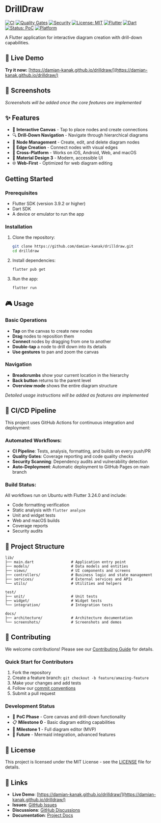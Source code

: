 # DrillDraw

[![CI](https://github.com/damian-kanak/drilldraw/workflows/CI/badge.svg)](https://github.com/damian-kanak/drilldraw/actions/workflows/ci.yml)
[![Quality Gates](https://github.com/damian-kanak/drilldraw/workflows/Quality%20Gates/badge.svg)](https://github.com/damian-kanak/drilldraw/actions/workflows/quality.yml)
[![Security](https://github.com/damian-kanak/drilldraw/workflows/Security/badge.svg)](https://github.com/damian-kanak/drilldraw/actions/workflows/security.yml)
[![License: MIT](https://img.shields.io/badge/License-MIT-yellow.svg)](https://opensource.org/licenses/MIT)
[![Flutter](https://img.shields.io/badge/Flutter-3.24.0+-blue.svg)](https://flutter.dev)
[![Dart](https://img.shields.io/badge/Dart-3.0.0+-blue.svg)](https://dart.dev)
[![Status: PoC](https://img.shields.io/badge/Status-Proof%20of%20Concept-orange.svg)](https://github.com/damian-kanak/drilldraw)
[![Platform](https://img.shields.io/badge/Platform-Web%20%7C%20iOS%20%7C%20Android%20%7C%20macOS-lightgrey.svg)](https://flutter.dev)

A Flutter application for interactive diagram creation with drill-down capabilities.

## 🚀 Live Demo

**Try it now:** [https://damian-kanak.github.io/drilldraw/](https://damian-kanak.github.io/drilldraw/)

## 📸 Screenshots

*Screenshots will be added once the core features are implemented*

<!-- 
### Canvas View
![Canvas View](docs/screenshots/canvas-view.png)

### Node Creation
![Node Creation](docs/screenshots/node-creation.gif)

### Drill-Down Navigation
![Drill-Down](docs/screenshots/drill-down.gif)
-->

## ✨ Features

- 🎨 **Interactive Canvas** - Tap to place nodes and create connections
- 🔍 **Drill-Down Navigation** - Navigate through hierarchical diagrams
- 🎯 **Node Management** - Create, edit, and delete diagram nodes
- 🔗 **Edge Creation** - Connect nodes with visual edges
- 📱 **Cross-Platform** - Works on iOS, Android, Web, and macOS
- 🎨 **Material Design 3** - Modern, accessible UI
- 🌐 **Web-First** - Optimized for web diagram editing

## Getting Started

### Prerequisites

- Flutter SDK (version 3.9.2 or higher)
- Dart SDK
- A device or emulator to run the app

### Installation

1. Clone the repository:
   ```bash
   git clone https://github.com/damian-kanak/drilldraw.git
   cd drilldraw
   ```

2. Install dependencies:
   ```bash
   flutter pub get
   ```

3. Run the app:
   ```bash
   flutter run
   ```

## 🎮 Usage

### Basic Operations
- **Tap** on the canvas to create new nodes
- **Drag** nodes to reposition them
- **Connect** nodes by dragging from one to another
- **Double-tap** a node to drill down into its details
- **Use gestures** to pan and zoom the canvas

### Navigation
- **Breadcrumbs** show your current location in the hierarchy
- **Back button** returns to the parent level
- **Overview mode** shows the entire diagram structure

*Detailed usage instructions will be added as features are implemented*

## 🔧 CI/CD Pipeline

This project uses GitHub Actions for continuous integration and deployment:

### **Automated Workflows:**
- **CI Pipeline**: Tests, analysis, formatting, and builds on every push/PR
- **Quality Gates**: Coverage reporting and code quality checks
- **Security Scanning**: Dependency audits and vulnerability detection
- **Auto-Deployment**: Automatic deployment to GitHub Pages on main branch

### **Build Status:**
All workflows run on Ubuntu with Flutter 3.24.0 and include:
- Code formatting verification
- Static analysis with `flutter analyze`
- Unit and widget tests
- Web and macOS builds
- Coverage reports
- Security audits

## 📁 Project Structure

```
lib/
├── main.dart                 # Application entry point
├── models/                   # Data models and entities
├── views/                    # UI components and screens
├── controllers/              # Business logic and state management
├── services/                 # External services and APIs
└── utils/                    # Utilities and helpers

test/
├── unit/                     # Unit tests
├── widget/                   # Widget tests
└── integration/              # Integration tests

docs/
├── architecture/             # Architecture documentation
└── screenshots/              # Screenshots and demos
```

## 🤝 Contributing

We welcome contributions! Please see our [Contributing Guide](CONTRIBUTING.md) for details.

### Quick Start for Contributors
1. Fork the repository
2. Create a feature branch: `git checkout -b feature/amazing-feature`
3. Make your changes and add tests
4. Follow our [commit conventions](CONTRIBUTING.md#commit-guidelines)
5. Submit a pull request

### Development Status
- 🚧 **PoC Phase** - Core canvas and drill-down functionality
- 📋 **Milestone 0** - Basic diagram editing capabilities
- 🎯 **Milestone 1** - Full diagram editor (MVP)
- 🔮 **Future** - Mermaid integration, advanced features

## 📄 License

This project is licensed under the MIT License - see the [LICENSE](LICENSE) file for details.

## 🔗 Links

- **Live Demo**: [https://damian-kanak.github.io/drilldraw/](https://damian-kanak.github.io/drilldraw/)
- **Issues**: [GitHub Issues](https://github.com/damian-kanak/drilldraw/issues)
- **Discussions**: [GitHub Discussions](https://github.com/damian-kanak/drilldraw/discussions)
- **Documentation**: [Project Docs](docs/)
